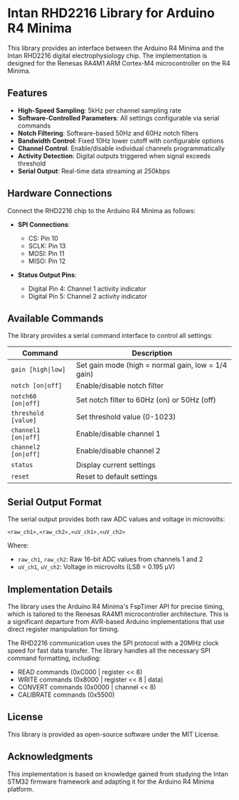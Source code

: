 # Intan RHD2216 Library for Arduino R4 Minima

This library provides an interface between the Arduino R4 Minima and the Intan RHD2216 digital electrophysiology chip. The implementation is designed for the Renesas RA4M1 ARM Cortex-M4 microcontroller on the R4 Minima.

## Features

- **High-Speed Sampling**: 5kHz per channel sampling rate
- **Software-Controlled Parameters**: All settings configurable via serial commands
- **Notch Filtering**: Software-based 50Hz and 60Hz notch filters
- **Bandwidth Control**: Fixed 10Hz lower cutoff with configurable options
- **Channel Control**: Enable/disable individual channels programmatically
- **Activity Detection**: Digital outputs triggered when signal exceeds threshold
- **Serial Output**: Real-time data streaming at 250kbps

## Hardware Connections

Connect the RHD2216 chip to the Arduino R4 Minima as follows:

- **SPI Connections**:
  - CS: Pin 10
  - SCLK: Pin 13
  - MOSI: Pin 11
  - MISO: Pin 12

- **Status Output Pins**:
  - Digital Pin 4: Channel 1 activity indicator
  - Digital Pin 5: Channel 2 activity indicator

## Available Commands

The library provides a serial command interface to control all settings:

| Command | Description |
|---------|-------------|
| `gain [high\|low]` | Set gain mode (high = normal gain, low = 1/4 gain) |
| `notch [on\|off]` | Enable/disable notch filter |
| `notch60 [on\|off]` | Set notch filter to 60Hz (on) or 50Hz (off) |
| `threshold [value]` | Set threshold value (0-1023) |
| `channel1 [on\|off]` | Enable/disable channel 1 |
| `channel2 [on\|off]` | Enable/disable channel 2 |
| `status` | Display current settings |
| `reset` | Reset to default settings |

## Serial Output Format

The serial output provides both raw ADC values and voltage in microvolts:

```
<raw_ch1>,<raw_ch2>,<uV_ch1>,<uV_ch2>
```

Where:
- `raw_ch1`, `raw_ch2`: Raw 16-bit ADC values from channels 1 and 2
- `uV_ch1`, `uV_ch2`: Voltage in microvolts (LSB = 0.195 µV)

## Implementation Details

The library uses the Arduino R4 Minima's FspTimer API for precise timing, which is tailored to the Renesas RA4M1 microcontroller architecture. This is a significant departure from AVR-based Arduino implementations that use direct register manipulation for timing.

The RHD2216 communication uses the SPI protocol with a 20MHz clock speed for fast data transfer. The library handles all the necessary SPI command formatting, including:

- READ commands (0xC000 | register << 8)
- WRITE commands (0x8000 | register << 8 | data)
- CONVERT commands (0x0000 | channel << 8)
- CALIBRATE commands (0x5500)

## License

This library is provided as open-source software under the MIT License.

## Acknowledgments

This implementation is based on knowledge gained from studying the Intan STM32 firmware framework and adapting it for the Arduino R4 Minima platform.

